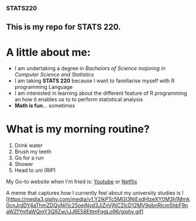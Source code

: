 ### STATS220

## This is my repo for STATS 220. 

# A little about me:

- I am undertaking a degree in *Bachelors of Science majoring in Computer Science and Statistics*
- I am taking **STATS 220** because I want to familiarise myself with R programming Language
- I am interested in learning about the different feature of R programming an how it enables us to to perform statistical analysis
- **Math is fun**... sometimes

# What is my morning routine?

1. Drink water
2. Brush my teeth
3. Go for a run
4. Shower
5. Head to uni (RIP)

My Go-to website when I'm fried is: [Youtube](https://www.youtube.com) or [Netflix](http://netflix.com/)

A meme that captures how I currently feel about my university studies is ![https://media3.giphy.com/media/v1.Y2lkPTc5MGI3NjExdHIzeXY0M3h1Mmk0cnJrdDY4aThmZDQyNjI1c25oejNyd3JiZnVjNCZlcD12MV9pbnRlcm5hbF9naWZfYnlfaWQmY3Q9Zw/iJJ6E58EttmFqgLo96/giphy.gif]
